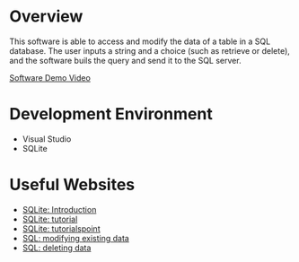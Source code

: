 # Overview

This software is able to access and modify the data of a table in a SQL database. The user inputs a string and a choice (such as retrieve or delete), and the software buils the query and send it to the SQL server.

[Software Demo Video](http://youtube.link.goes.here)

# Development Environment

* Visual Studio
* SQLite

# Useful Websites

* [SQLite: Introduction](https://www.sqlitetutorial.net/)
* [SQLite: tutorial](https://docs.python.org/3.8/library/sqlite3.html)
* [SQLite: tutorialspoint](https://www.tutorialspoint.com/sqlite/sqlite_python.htm)
* [SQL: modifying existing data](https://www.geeksforgeeks.org/modifying-existing-data-in-sql/)
* [SQL: deleting data](https://www.w3schools.com/sql/sql_delete.asp)